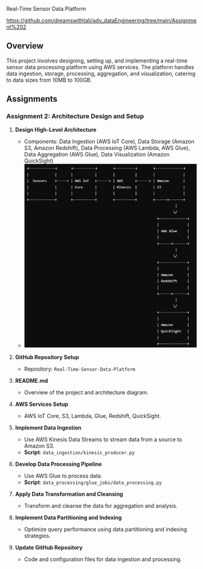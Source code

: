  Real-Time Sensor Data Platform

 https://github.com/dreamswithtali/adv_dataEngineering/tree/main/Assignment%202

## Overview

This project involves designing, setting up, and implementing a real-time sensor data processing platform using AWS services. The platform handles data ingestion, storage, processing, aggregation, and visualization, catering to data sizes from 10MB to 100GB.

## Assignments

### Assignment 2: Architecture Design and Setup

1. **Design High-Level Architecture**
    - Components: Data Ingestion (AWS IoT Core), Data Storage (Amazon S3, Amazon Redshift), Data Processing (AWS Lambda, AWS Glue), Data Aggregation (AWS Glue), Data Visualization (Amazon QuickSight)
    - ![Architecture Diagram](architecture-diagram.png)

2. **GitHub Repository Setup**
    - Repository: `Real-Time-Sensor-Data-Platform`

3. **README.md**
    - Overview of the project and architecture diagram.

4. **AWS Services Setup**
    - AWS IoT Core, S3, Lambda, Glue, Redshift, QuickSight.


5. **Implement Data Ingestion**
    - Use AWS Kinesis Data Streams to stream data from a source to Amazon S3.
    - **Script**: `data_ingestion/kinesis_producer.py`

6. **Develop Data Processing Pipeline**
    - Use AWS Glue to process data.
    - **Script**: `data_processing/glue_jobs/data_processing.py`

7. **Apply Data Transformation and Cleansing**
    - Transform and cleanse the data for aggregation and analysis.

8. **Implement Data Partitioning and Indexing**
    - Optimize query performance using data partitioning and indexing strategies.

5. **Update GitHub Repository**
    - Code and configuration files for data ingestion and processing.

